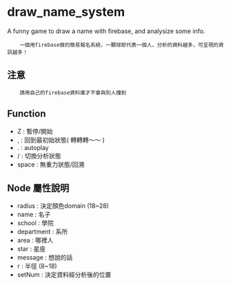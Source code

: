 # draw_name_system
A funny game to draw a name with firebase, and analysize some info.

		一個用firebase做的簡易報名系統，一顆球即代表一個人，分析的資料越多，可呈現的資訊越多！

## 注意
		請用自己的firebase資料庫才不會與別人撞到

## Function
- Z : 暫停/開始
- , : 回到最初始狀態( 轉轉轉～～ ) 
- . : autoplay
- / : 切換分析狀態
- space : 無重力狀態/回溯

## Node 屬性說明
- radius : 決定顏色domain (18~28)
- name : 名子
- school : 學院
- department : 系所
- area : 哪裡人
- star : 星座
- message : 想說的話
- r : 半徑 (8~18)
- setNum : 決定資料經分析後的位置